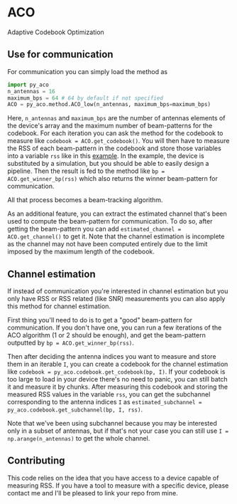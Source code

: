 # ACO
Adaptive Codebook Optimization

## Use for communication
For communication you can simply load the method as
```python
import py_aco
n_antennas = 16
maximum_bps = 64 # 64 by default if not specified
ACO = py_aco.method.ACO_low(n_antennas, maximum_bps=maximum_bps)
```
Here, `n_antennas` and `maximum_bps` are the number of antennas elements of the device's array and the maximum number of beam-patterns for the codebook.
For each iteration you can ask the method for the codebook to measure like `codebook = ACO.get_codebook()`.
You will then have to measure the RSS of each beam-pattern in the codebook and store those variables into a variable `rss` like in this [example](ACO/example_communication.py).
In the example, the device is substituted by a simulation, but you should be able to easily design a pipeline.
Then the result is fed to the method like `bp = ACO.get_winner_bp(rss)` which also returns the winner beam-pattern for communication.

All that process becomes a beam-tracking algorithm.

As an additional feature, you can extract the estimated channel that's been used to compute the beam-pattern for communication.
To do so, after getting the beam-pattern you can add `estimated_channel = ACO.get_channel()` to get it. Note that the channel estimation is incomplete as the channel may not have been computed entirely due to the limit imposed by the maximum length of the codebook.

## Channel estimation
If instead of communication you're interested in channel estimation but you only have RSS or RSS related (like SNR) measurements you can also apply this method for channel estimation.

First thing you'll need to do is to get a "good" beam-pattern for communication.
If you don't have one, you can run a few iterations of the ACO algorithm (1 or 2 should be enough), and get the beam-pattern outputted by `bp = ACO.get_winner_bp(rss)`.

Then after deciding the antenna indices you want to measure and store them in an iterable `I`, you can create a codebook for the channel estimation like `codebook = py_aco.codebook.get_codebook(bp, I)`.
If your codebook is too large to load in your device there's no need to panic, you can still batch it and measure it by chunks.
After measuring this codebook and storing the measured RSS values in the variable `rss`, you can get the subchannel corresponding to the antenna indices `I` as `estimated_subchannel = py_aco.codebook.get_subchannel(bp, I, rss)`.

Note that we've been using subchannel because you may be interested only in a subset of antennas, but if that's not your case you can still use `I = np.arange(n_antennas)` to get the whole channel.

## Contributing
This code relies on the idea that you have access to a device capable of measuring RSS.
If you have a tool to measure with a specific device, please contact me and I'll be pleased to link your repo from mine.

